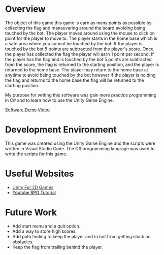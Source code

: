 # Overview

The object of this game this game is earn as many points as possible by collecting the flag and maneuvering around the board avoiding being touched by the bot. The player moves around using the mouse to click on point for the player to move to. The player starts in the home base which is a safe area where you cannot be touched by the bot. If the player is touched by the bot 5 points are subtracted from the player's score. Once the player has collected the flag the player will earn 1 point per second. If the player has the flag and is touched by the bot 5 points are subtracted from the score, the flag is returned to the starting position, and the player is returned to the home base. The player may return to the home base at anytime to avoid being touched by the bot however if the player is holding the flag and returns to the home base the flag will be returned to the starting position. 

My purpose for writing this software was gain more practice programming in C# and to learn how to use the Unity Game Engine.

[Software Demo Video](https://youtu.be/kh1RIBsmpBw)

# Development Environment

This game was created using the Unity Game Engine and the scripts were written in Visual Studio Code.
The C# programming langrage was used to write the scripts for this game. 

# Useful Websites

* [Unity For 2D Games](https://unity.com/2d-solution-guide)
* [Youtube RPG Tutorial](https://youtube.com/playlist?list=PLy1Xj-4F5G_cytIH8by-bZ9TVj5qKMlZn&si=m8_dbKYsZ7Rj8QSE)

# Future Work

* Add start menu and a quit option.
* Add a way to store high scores.
* Add path finding to keep the player and to bot from getting stuck on obstacles.
* Keep the flag from trailing behind the player.